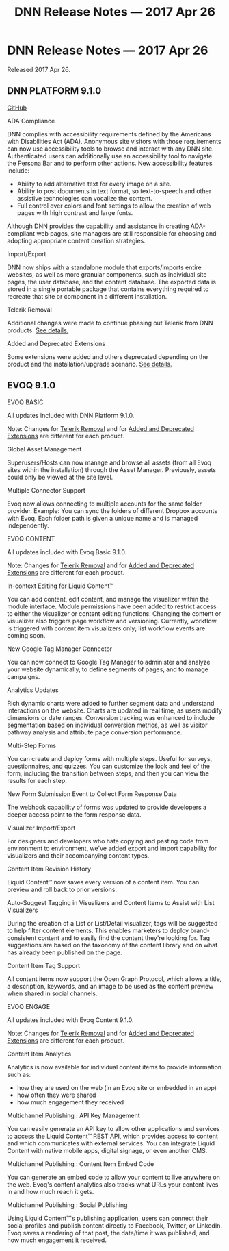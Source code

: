 ﻿---
uid: relnotes-2017-apr-26
locale: en
title: DNN Release Notes — 2017 Apr 26
dnnversion: 09.02.00
---

# DNN Release Notes — 2017 Apr 26

Released 2017 Apr 26.

## DNN PLATFORM 9.1.0

[GitHub](https://github.com/dnnsoftware/Dnn.Platform/releases/tag/v9.1.0)

ADA Compliance

DNN complies with accessibility requirements defined by the Americans with Disabilities Act (ADA). Anonymous site visitors with those requirements can now use accessibility tools to browse and interact with any DNN site. Authenticated users can additionally use an accessibility tool to navigate the Persona Bar and to perform other actions. New accessibility features include:

*   Ability to add alternative text for every image on a site.
*   Ability to post documents in text format, so text-to-speech and other assistive technologies can vocalize the content.
*   Full control over colors and font settings to allow the creation of web pages with high contrast and large fonts.

Although DNN provides the capability and assistance in creating ADA-compliant web pages, site managers are still responsible for choosing and adopting appropriate content creation strategies.

Import/Export

DNN now ships with a standalone module that exports/imports entire websites, as well as more granular components, such as individual site pages, the user database, and the content database. The exported data is stored in a single portable package that contains everything required to recreate that site or component in a different installation.

Telerik Removal

Additional changes were made to continue phasing out Telerik from DNN products. [See details.](xref:relnotes-2017-apr-26-telerik-removal)

Added and Deprecated Extensions

Some extensions were added and others deprecated depending on the product and the installation/upgrade scenario. [See details.](xref:relnotes-2017-apr-26-extensions)

## EVOQ 9.1.0

EVOQ BASIC

All updates included with DNN Platform 9.1.0.

Note: Changes for [Telerik Removal](xref:relnotes-2017-apr-26-telerik-removal) and for [Added and Deprecated Extensions](xref:relnotes-2017-apr-26-extensions) are different for each product.

Global Asset Management

Superusers/Hosts can now manage and browse all assets (from all Evoq sites within the installation) through the Asset Manager. Previously, assets could only be viewed at the site level.

Multiple Connector Support

Evoq now allows connecting to multiple accounts for the same folder provider. Example: You can sync the folders of different Dropbox accounts with Evoq. Each folder path is given a unique name and is managed independently.

EVOQ CONTENT

All updates included with Evoq Basic 9.1.0.

Note: Changes for [Telerik Removal](xref:relnotes-2017-apr-26-telerik-removal) and for [Added and Deprecated Extensions](xref:relnotes-2017-apr-26-extensions) are different for each product.

In-context Editing for Liquid Content™

You can add content, edit content, and manage the visualizer within the module interface. Module permissions have been added to restrict access to either the visualizer or content editing functions. Changing the content or visualizer also triggers page workflow and versioning. Currently, workflow is triggered with content item visualizers only; list workflow events are coming soon.

New Google Tag Manager Connector

You can now connect to Google Tag Manager to administer and analyze your website dynamically, to define segments of pages, and to manage campaigns.

Analytics Updates

Rich dynamic charts were added to further segment data and understand interactions on the website. Charts are updated in real time, as users modify dimensions or date ranges. Conversion tracking was enhanced to include segmentation based on individual conversion metrics, as well as visitor pathway analysis and attribute page conversion performance.

Multi-Step Forms

You can create and deploy forms with multiple steps. Useful for surveys, questionnaires, and quizzes. You can customize the look and feel of the form, including the transition between steps, and then you can view the results for each step.

New Form Submission Event to Collect Form Response Data

The webhook capability of forms was updated to provide developers a deeper access point to the form response data.

Visualizer Import/Export

For designers and developers who hate copying and pasting code from environment to environment, we've added export and import capability for visualizers and their accompanying content types.

Content Item Revision History

Liquid Content™ now saves every version of a content item. You can preview and roll back to prior versions.

Auto-Suggest Tagging in Visualizers and Content Items to Assist with List Visualizers

During the creation of a List or List/Detail visualizer, tags will be suggested to help filter content elements. This enables marketers to deploy brand-consistent content and to easily find the content they're looking for. Tag suggestions are based on the taxonomy of the content library and on what has already been published on the page.

Content Item <meta> Tag Support

All content items now support the Open Graph Protocol, which allows a title, a description, keywords, and an image to be used as the content preview when shared in social channels.

EVOQ ENGAGE

All updates included with Evoq Content 9.1.0.

Note: Changes for [Telerik Removal](xref:relnotes-2017-apr-26-telerik-removal) and for [Added and Deprecated Extensions](xref:relnotes-2017-apr-26-extensions) are different for each product.

Content Item Analytics

Analytics is now available for individual content items to provide information such as:

*   how they are used on the web (in an Evoq site or embedded in an app)
*   how often they were shared
*   how much engagement they received

Multichannel Publishing : API Key Management

You can easily generate an API key to allow other applications and services to access the Liquid Content™ REST API, which provides access to content and which communicates with external services. You can integrate Liquid Content with native mobile apps, digital signage, or even another CMS.

Multichannel Publishing : Content Item Embed Code

You can generate an embed code to allow your content to live anywhere on the web. Evoq's content analytics also tracks what URLs your content lives in and how much reach it gets.

Multichannel Publishing : Social Publishing

Using Liquid Content™'s publishing application, users can connect their social profiles and publish content directly to Facebook, Twitter, or LinkedIn. Evoq saves a rendering of that post, the date/time it was published, and how much engagement it received.

